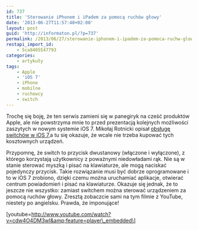 ```yaml
---
id: 737
title: 'Sterowanie iPhonem i iPadem za pomocą ruchów głowy'
date: '2013-06-27T11:57:40+02:00'
layout: post
guid: 'http://informaton.pl/?p=737'
permalink: /2013/06/27/sterowanie-iphonem-i-ipadem-za-pomoca-ruchw-glowy/
restapi_import_id:
    - 5ca8405547793
categories:
    - artykuły
tags:
    - Apple
    - 'iOS 7'
    - iPhone
    - mobilne
    - ruchowcy
    - switch
---
```


Trochę się boję, że ten serwis zamieni się w panegiryk na cześć produktów Apple, ale nie powstrzyma mnie to przed prezentacją kolejnych możliwości zaszytych w nowym systemie iOS 7. Mikołaj Rotnicki opisał [obsługę switchów w iOS 7](http://informaton.pl/?p=728),a tu się okazuje, że wcale nie trzeba kupować tych kosztownych urządzeń.

Przypomnę, że switch to przycisk dwustanowy (włączone i wyłączone), z którego korzystają użytkownicy z poważnymi niedowładami rąk. Nie są w stanie sterować myszką i pisać na klawiaturze, ale mogą naciskać pojedynczy przycisk. Takie rozwiązanie musi być dobrze oprogramowane i to w iOS 7 zrobiono, dzięki czemu można uruchamiać aplikacje, otwierać centrum powiadomień i pisać na klawiaturze. Okazuje się jednak, że to jeszcze nie wszystko: zamiast switchem można sterować urządzeniem za pomocą ruchów głowy. Zresztą zobaczcie sami na tym filmie z YouTube, niestety po angielsku. Prawda, że imponujące!

 \[youtube=http://www.youtube.com/watch?v=cdw4O4DM3wI&amp;feature=player\_embedded\]